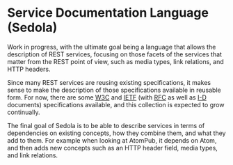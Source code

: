 Service Documentation Language (Sedola)
=======================================

Work in progress, with the ultimate goal being a language that allows the description of REST services, focusing on those facets of the services that matter from the REST point of view, such as media types, link relations, and HTTP headers.

Since many REST services are reusing existing specifications, it makes sense to make the description of those specifications available in reusable form. For now, there are some [W3C](W3C/) and [IETF](IETF/) (with [RFC](IETF/RFC/) as well as [I-D](IETF/I-D) documents) specifications available, and this collection is expected to grow continually.

The final goal of Sedola is to be able to describe services in terms of dependencies on existing concepts, how they combine them, and what they add to them. For example when looking at AtomPub, it depends on Atom, and then adds new concepts such as an HTTP header field, media types, and link relations.